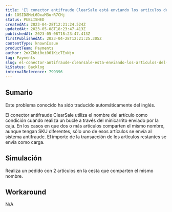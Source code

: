 ```yaml
---
title: 'El conector antifraude ClearSale está enviando los artículos del carrito equivocados en los casos en los que dos o más artículos comparten el mismo nombre.'
id: 1OSID8MeL6DxaM3urR7CHj
status: PUBLISHED
createdAt: 2023-04-28T12:21:24.524Z
updatedAt: 2023-05-08T18:23:47.413Z
publishedAt: 2023-05-08T18:23:47.413Z
firstPublishedAt: 2023-04-28T12:21:25.305Z
contentType: knownIssue
productTeam: Payments
author: 2mXZkbi0oi061KicTExNjo
tag: Payments
slug: el-conector-antifraude-clearsale-esta-enviando-los-articulos-del-carrito-equivocados-en-los-casos-en-los-que-dos-o-mas-articulos-comparten-el-mismo-nombre
kiStatus: Backlog
internalReference: 799396
---
```


## Sumario

<div class="alert alert-info">
  <p>Este problema conocido ha sido traducido automáticamente del inglés.</p>
</div>


El conector antifraude ClearSale utiliza el nombre del artículo como condición cuando realiza un bucle a través del minicarrito enviado por la caja. En los casos en que dos o más artículos comparten el mismo nombre, aunque tengan SKU diferentes, sólo uno de esos artículos se envía al sistema antifraude. El importe de la transacción de los artículos restantes se envía como carga.



## Simulación


Realiza un pedido con 2 artículos en la cesta que comparten el mismo nombre.



## Workaround


N/A





